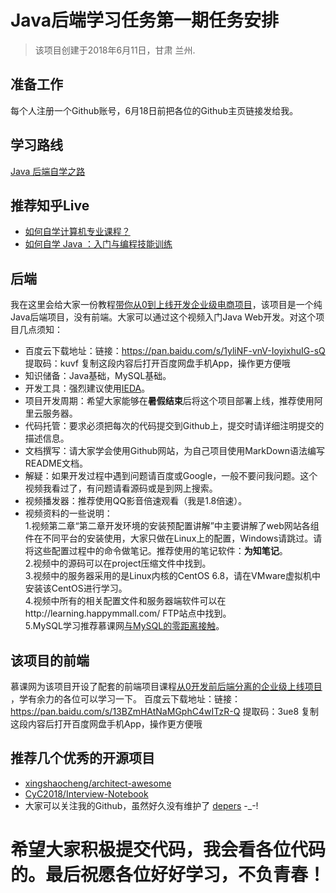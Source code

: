 # Java后端学习任务第一期任务安排
> 该项目创建于2018年6月11日，甘肃 兰州.

## 准备工作
每个人注册一个Github账号，6月18日前把各位的Github主页链接发给我。

## 学习路线
[Java 后端自学之路](http://objcoding.com/2018/02/07/javaweb-learning/)

## 推荐知乎Live
* [如何自学计算机专业课程？](https://www.zhihu.com/lives/837669764146003968)
* [如何自学 Java ：入门与编程技能训练](https://www.zhihu.com/lives/889495940065538048)

## 后端
我在这里会给大家一份教程[带你从0到上线开发企业级电商项目](https://coding.imooc.com/class/96.html)，该项目是一个纯Java后端项目，没有前端。大家可以通过这个视频入门Java Web开发。对这个项目几点须知：
* 百度云下载地址：链接：https://pan.baidu.com/s/1yliNF-vnV-IoyixhuIG-sQ 
提取码：kuvf 
复制这段内容后打开百度网盘手机App，操作更方便哦
* 知识储备：Java基础，MySQL基础。
* 开发工具：强烈建议使用[IEDA](https://www.jetbrains.com/idea/)。
* 项目开发周期：希望大家能够在**暑假结束**后将这个项目部署上线，推荐使用阿里云服务器。
* 代码托管：要求必须把每次的代码提交到Github上，提交时请详细注明提交的描述信息。
* 文档撰写：请大家学会使用Github网站，为自己项目使用MarkDown语法编写README文档。
* 解疑：如果开发过程中遇到问题请百度或Google，一般不要问我问题。这个视频我看过了，有问题请看源码或是到网上搜索。
* 视频播发器：推荐使用QQ影音倍速观看（我是1.8倍速）。
* 视频资料的一些说明：   
1.视频第二章“第二章开发环境的安装预配置讲解”中主要讲解了web网站各组件在不同平台的安装使用，大家只做在Linux上的配置，Windows请跳过。请将这些配置过程中的命令做笔记。推荐使用的笔记软件：**为知笔记**。  
2.视频中的源码可以在project压缩文件中找到。  
3.视频中的服务器采用的是Linux内核的CentOS 6.8，请在VMware虚拟机中安装该CentOS进行学习。  
4.视频中所有的相关配置文件和服务器端软件可以在http://learning.happymmall.com/ FTP站点中找到。   
5.MySQL学习推荐慕课网[与MySQL的零距离接触](https://www.imooc.com/learn/122)。  

## 该项目的前端
慕课网为该项目开设了配套的前端项目课程[从0开发前后端分离的企业级上线项目   ](https://coding.imooc.com/class/109.html)，学有余力的各位可以学习一下。
百度云下载地址：链接：https://pan.baidu.com/s/13BZmHAtNaMGphC4wITzR-Q 
提取码：3ue8 
复制这段内容后打开百度网盘手机App，操作更方便哦
## 推荐几个优秀的开源项目
* [xingshaocheng/architect-awesome](https://github.com/xingshaocheng/architect-awesome)
* [CyC2018/Interview-Notebook](https://github.com/CyC2018/Interview-Notebook)
* 大家可以关注我的Github，虽然好久没有维护了 [depers](https://github.com/depers) -_-!

# 希望大家积极提交代码，我会看各位代码的。最后祝愿各位好好学习，不负青春！
